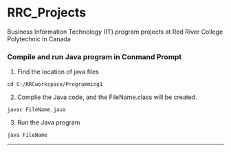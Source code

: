 # RRC_Projects
Business Information Technology (IT) program projects at Red River College Polytechnic in Canada


### Compile and run Java program in Conmand Prompt

1. Find the location of java files
```
cd C:/RRCworkspace/Programming1
```

2. Complie the Java code, and the FileName.class will be created.
```
javac FileName.java
```

3. Run the Java program
```
java FileName
```

---
